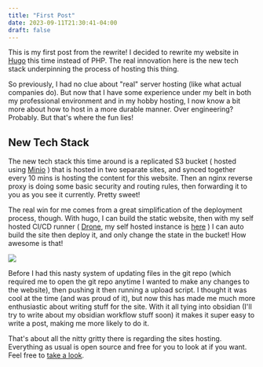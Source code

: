 ```yaml
---
title: "First Post"
date: 2023-09-11T21:30:41-04:00
draft: false 
---
```


This is my first post from the rewrite! I decided to rewrite my website in [Hugo](https://gohugo.io) this time instead of PHP. The real innovation here is the new tech stack underpinning the process of hosting this thing.

So previously, I had no clue about "real" server hosting (like what actual companies do). But now that I have some experience under my belt in both my professional environment and in my hobby hosting, I now know a bit more about how to host in a more durable manner. Over engineering? Probably. But that's where the fun lies!

## New Tech Stack

The new tech stack this time around is a replicated S3 bucket ( hosted using [Minio](https://min.io) ) that is hosted in two separate sites, and synced together every 10 mins is hosting the content for this website. Then an nginx reverse proxy is doing some basic security and routing rules, then forwarding it to you as you see it currently. Pretty sweet!

The real win for me comes from a great simplification of the deployment process, though. With hugo, I can build the static website, then with my self hosted CI/CD runner ( [Drone](https://drone.io), my self hosted instance is [here](https://drone.clortox.com) ) I can auto build the site then deploy it, and only change the state in the bucket! How awesome is that!

![](https://s3.clortox.com/static-assets/img/mermaid-diagram-2023-09-11-214406.png)

Before I had this nasty system of updating files in the git repo (which required me to open the git repo anytime I wanted to make any changes to the website), then pushing it then running a upload script. I thought it was cool at the time (and was proud of it), but now this has made me much more enthusiastic about writing stuff for the site. With it all tying into obsidian (I'll try to write about my obsidian workflow stuff soon) it makes it super easy to write a post, making me more likely to do it.

That's about all the nitty gritty there is regarding the sites hosting. Everything as usual is open source and free for you to look at if you want. Feel free to [take a look](https://git.clortox.com/Infrastructure/Site-static).


